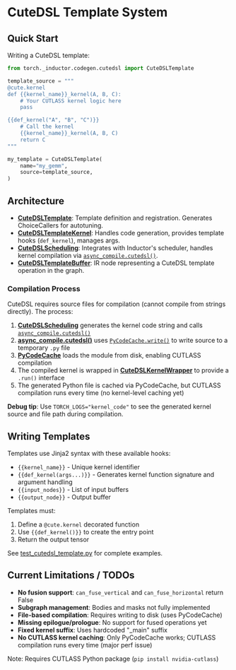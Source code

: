 # CuteDSL Template System

## Quick Start

Writing a CuteDSL template:

```python
from torch._inductor.codegen.cutedsl import CuteDSLTemplate

template_source = """
@cute.kernel
def {{kernel_name}}_kernel(A, B, C):
    # Your CUTLASS kernel logic here
    pass

{{def_kernel("A", "B", "C")}}
    # Call the kernel
    {{kernel_name}}_kernel(A, B, C)
    return C
"""

my_template = CuteDSLTemplate(
    name="my_gemm",
    source=template_source,
)
```

## Architecture

- **[CuteDSLTemplate](cutedsl_template.py#L39)**: Template definition and registration. Generates ChoiceCallers for autotuning.
- **[CuteDSLTemplateKernel](cutedsl_kernel.py#L61)**: Handles code generation, provides template hooks (`def_kernel`), manages args.
- **[CuteDSLScheduling](cutedsl_scheduling.py#L28)**: Integrates with Inductor's scheduler, handles kernel compilation via [`async_compile.cutedsl()`](../../async_compile.py#L756).
- **[CuteDSLTemplateBuffer](../../ir.py)**: IR node representing a CuteDSL template operation in the graph.

### Compilation Process

CuteDSL requires source files for compilation (cannot compile from strings directly). The process:

1. **[CuteDSLScheduling](cutedsl_scheduling.py#L59)** generates the kernel code string and calls [`async_compile.cutedsl()`](../../async_compile.py#L756)
2. **[async_compile.cutedsl()](../../async_compile.py#L756)** uses [`PyCodeCache.write()`](../../codecache.py) to write source to a temporary `.py` file
3. **[PyCodeCache](../../codecache.py)** loads the module from disk, enabling CUTLASS compilation
4. The compiled kernel is wrapped in **[CuteDSLKernelWrapper](cutedsl_kernel.py#L22)** to provide a `.run()` interface
5. The generated Python file is cached via PyCodeCache, but CUTLASS compilation runs every time (no kernel-level caching yet)

**Debug tip**: Use `TORCH_LOGS="kernel_code"` to see the generated kernel source and file path during compilation.

## Writing Templates

Templates use Jinja2 syntax with these available hooks:

- `{{kernel_name}}` - Unique kernel identifier
- `{{def_kernel(args...)}}` - Generates kernel function signature and argument handling
- `{{input_nodes}}` - List of input buffers
- `{{output_node}}` - Output buffer

Templates must:
1. Define a `@cute.kernel` decorated function
2. Use `{{def_kernel()}}` to create the entry point
3. Return the output tensor

See [test_cutedsl_template.py](../../../../test/inductor/test_cutedsl_template.py) for complete examples.

## Current Limitations / TODOs

- **No fusion support**: `can_fuse_vertical` and `can_fuse_horizontal` return False
- **Subgraph management**: Bodies and masks not fully implemented
- **File-based compilation**: Requires writing to disk (uses PyCodeCache)
- **Missing epilogue/prologue**: No support for fused operations yet
- **Fixed kernel suffix**: Uses hardcoded "_main" suffix
- **No CUTLASS kernel caching**: Only PyCodeCache works; CUTLASS compilation runs every time (major perf issue)


Note: Requires CUTLASS Python package (`pip install nvidia-cutlass`)